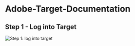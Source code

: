 # Adobe-Target-Documentation

## Step 1 - Log into Target

![Step 1: log into target](https://github.com/trrapp12/Adobe-Target-Documentation/issues/1)
